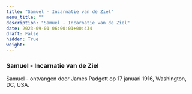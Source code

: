 ```yaml
---
title: "Samuel - Incarnatie van de Ziel"
menu_title: ""
description: "Samuel - Incarnatie van de Ziel"
date: 2023-09-01 06:00:01+00:434
draft: False
hidden: True
weight:
---
```

### Samuel - Incarnatie van de Ziel

Samuel - ontvangen door James Padgett op 17 januari 1916, Washington, DC, USA.
